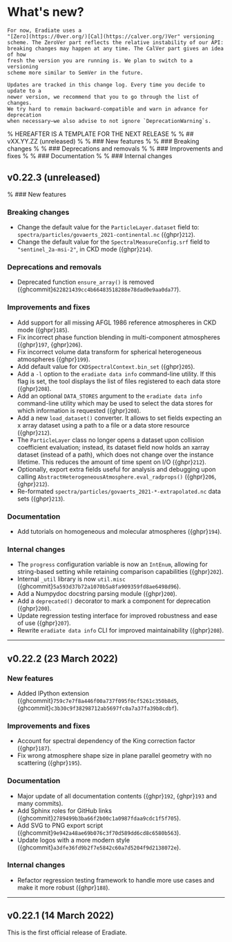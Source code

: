 # What's new?

```{note}
For now, Eradiate uses a
"[Zero](https://0ver.org/)[Cal](https://calver.org/)Ver" versioning
scheme. The ZeroVer part reflects the relative instability of our API:
breaking changes may happen at any time. The CalVer part gives an idea of how
fresh the version you are running is. We plan to switch to a versioning
scheme more similar to SemVer in the future.

Updates are tracked in this change log. Every time you decide to update to a
newer version, we recommend that you to go through the list of changes.
We try hard to remain backward-compatible and warn in advance for deprecation
when necessary—we also advise to not ignore `DeprecationWarning`s.
```

% HEREAFTER IS A TEMPLATE FOR THE NEXT RELEASE
%
% ## vXX.YY.ZZ (unreleased)
%
% ### New features
%
% ### Breaking changes
%
% ### Deprecations and removals
%
% ### Improvements and fixes
%
% ### Documentation
%
% ### Internal changes

## v0.22.3 (unreleased)

% ### New features

### Breaking changes

* Change the default value for the `ParticleLayer.dataset` field to:
  `spectra/particles/govaerts_2021-continental.nc` ({ghpr}`212`).
* Change the default value for the `SpectralMeasureConfig.srf` field to
  `"sentinel_2a-msi-2"`, in CKD mode ({ghpr}`214`).

### Deprecations and removals

* Deprecated function `ensure_array()` is removed ({ghcommit}`622821439cc4b66483518288e78dad0e9aa0da77`).

### Improvements and fixes

* Add support for all missing AFGL 1986 reference atmospheres in CKD mode ({ghpr}`185`).
* Fix incorrect phase function blending in multi-component atmospheres 
  ({ghpr}`197`, {ghpr}`206`).
* Fix incorrect volume data transform for spherical heterogeneous atmospheres ({ghpr}`199`).
* Add default value for `CKDSpectralContext.bin_set` ({ghpr}`205`).
* Add a `-l` option to the `eradiate data info` command-line utility. If 
  this flag is set, the tool displays the list of files registered to each data 
  store ({ghpr}`208`).
* Add an optional `DATA_STORES` argument to the `eradiate data info` 
  command-line utility which may be used to select the data stores for which 
  information is requested ({ghpr}`208`).
* Add a new `load_dataset()` converter. It allows to set fields expecting an x
  array dataset using a path to a file or a data store resource ({ghpr}`212`).
* The `ParticleLayer` class no longer opens a dataset upon collision coefficient 
  evaluation; instead, its dataset field now holds an xarray dataset (instead 
  of a path), which does not change over the instance lifetime. 
  This reduces the amount of time spent on I/O ({ghpr}`212`).
* Optionally, export extra fields useful for analysis and debugging upon calling
  `AbstractHeterogeneousAtmosphere.eval_radprops()` ({ghpr}`206`, {ghpr}`212`).
* Re-formated `spectra/particles/govaerts_2021-*-extrapolated.nc` data sets
  ({ghpr}`213`).  

### Documentation

* Add tutorials on homogeneous and molecular atmospheres ({ghpr}`194`).

### Internal changes

* The `progress` configuration variable is now an `IntEnum`, allowing for
  string-based setting while retaining comparison capabilities ({ghpr}`202`).
* Internal `_util` library is now `util.misc` ({ghcommit}`5a593d37b72a1070b5a8fa909359fd8ae6498d96`).
* Add a Numpydoc docstring parsing module ({ghpr}`200`).
* Add a `deprecated()` decorator to mark a component for deprecation ({ghpr}`200`).
* Update regression testing interface for improved robustness and ease of use 
  ({ghpr}`207`).
* Rewrite `eradiate data info` CLI for improved maintainability ({ghpr}`208`).

---

## v0.22.2 (23 March 2022)

### New features

* Added IPython extension ({ghcommit}`759c7e7f8a446f00a737f095f0cf5261c350b8d5`,
  {ghcommit}`c3b30c9f38298712ab5697fc0a7a37fa39b8cdbf`).

### Improvements and fixes

* Account for spectral dependency of the King correction factor ({ghpr}`187`).
* Fix wrong atmosphere shape size in plane parallel geometry with no scattering ({ghpr}`195`).

### Documentation

* Major update of all documentation contents ({ghpr}`192`, {ghpr}`193` and many commits).
* Add Sphinx roles for GitHub links ({ghcommit}`2789499b3ba66f2b00c1a0987fdaa9cdc1f5f705`).
* Add SVG to PNG export script ({ghcommit}`9e942a48ae69b076c3f70d589dd6cd8c6580b563`).
* Update logos with a more modern style ({ghcommit}`a3dfe36fd9b2f7e5842c60a7d5204f9d2138072e`).

### Internal changes

* Refactor regression testing framework to handle more use cases and make it
  more robust ({ghpr}`188`).

---

## v0.22.1 (14 March 2022)

This is the first official release of Eradiate.
